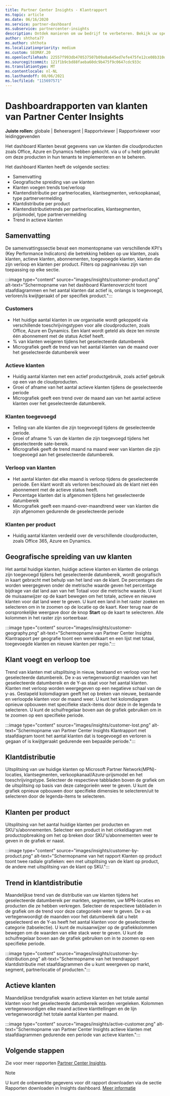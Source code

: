 ```yaml
---
title: Partner Center Insights - Klantrapport
ms.topic: article
ms.date: 06/16/2020
ms.service: partner-dashboard
ms.subservice: partnercenter-insights
description: Ontdek manieren om uw bedrijf te verbeteren. Bekijk uw specifieke klanttrends per geografie, per product en andere kenmerken.
author: shthota77
ms.author: shthota
ms.localizationpriority: medium
ms.custom: SEOMAY.20
ms.openlocfilehash: 22557f993db470537507b09a8a645ed7efe475fe12ce08b310de26d6077643d0
ms.sourcegitcommit: 121f1b9cbd88faeba60dc9b475f9c0647cdc933c
ms.translationtype: MT
ms.contentlocale: nl-NL
ms.lasthandoff: 08/06/2021
ms.locfileid: "115697571"
---
```

# <a name="customers-dashboard-reports-from-partner-center-insights"></a>Dashboardrapporten van klanten van Partner Center Insights

**Juiste rollen:** globale | Beheeragent | Rapportviewer | Rapportviewer voor leidinggevenden

Het dashboard Klanten bevat gegevens van uw klanten die cloudproducten zoals Office, Azure en Dynamics hebben gekocht. via u of u hebt gebruikt om deze producten in hun tenants te implementeren en te beheren. 
 
Het dashboard Klanten heeft de volgende secties: 

- Samenvatting  
- Geografische spreiding van uw klanten 
- Klanten voegen trends toe/verloop 
- Klantendistributie per partnerlocaties, klantsegmenten, verkoopkanaal, type partnervermelding 
- Klantdistributie per product 
- Klantendistributietrends per partnerlocaties, klantsegmenten, prijsmodel, type partnervermelding 
- Trend in actieve klanten 

## <a name="summary"></a>Samenvatting

De samenvattingssectie bevat een momentopname van verschillende KPI's (Key Performance Indicators) die betrekking hebben op uw klanten, zoals klanten, actieve klanten, abonnementen, toegevoegde klanten, klanten die zijn verloop en klanten per product. Filters op paginaniveau zijn van toepassing op elke sectie.

:::image type="content" source="images/insights/customer-product.png" alt-text="Schermopname van het dashboard Klantenoverzicht toont staafdiagrammen en het aantal klanten dat actief is, onlangs is toegevoegd, verloren/is kwijtgeraakt of per specifiek product.":::

### <a name="customers"></a>Customers

- Het huidige aantal klanten in uw organisatie wordt gekoppeld via verschillende toeschrijvingstypen voor alle cloudproducten, zoals Office, Azure en Dynamics. Een klant wordt geteld als deze ten minste één abonnement met de status Actief heeft.  
- % van klanten weigeren tijdens het geselecteerde datumbereik 
- Micrografiek geeft de trend van het aantal klanten van de maand over het geselecteerde datumbereik weer

### <a name="active-customers"></a>Actieve klanten

- Huidig aantal klanten met een actief productgebruik, zoals actief gebruik op een van de cloudproducten.
- Groei of afname van het aantal actieve klanten tijdens de geselecteerde periode
- Micrografiek geeft een trend over de maand aan van het aantal actieve klanten over het geselecteerde datumbereik.

### <a name="customers-added"></a>Klanten toegevoegd

- Telling van alle klanten die zijn toegevoegd tijdens de geselecteerde periode.
- Groei of afname % van de klanten die zijn toegevoegd tijdens het geselecteerde sate-bereik.
- Micrografiek geeft de trend maand na maand weer van klanten die zijn toegevoegd aan het geselecteerde datumbereik.

### <a name="customers-churned"></a>Verloop van klanten
- Het aantal klanten dat elke maand is verloop tijdens de geselecteerde periode. Een klant wordt als verloren beschouwd als de klant niet één abonnement met de actieve status heeft. 
- Percentage klanten dat is afgenomen tijdens het geselecteerde datumbereik 
- Micrografiek geeft een maand-over-maandtrend weer van klanten die zijn afgenomen gedurende de geselecteerde periode 
 
### <a name="customers-by-products"></a>Klanten per product

- Huidig aantal klanten verdeeld over de verschillende cloudproducten, zoals Office 365, Azure en Dynamics.  

## <a name="geographical-spread-of-your-customers"></a>Geografische spreiding van uw klanten

Het aantal huidige klanten, huidige actieve klanten en klanten die onlangs zijn toegevoegd tijdens het geselecteerde datumbereik, wordt geografisch in kaart gebracht met behulp van het land van de klant. De percentages die worden weergegeven onder de metrische waarde geven het percentage bijdrage van dat land aan van het Totaal voor die metrische waarde. U kunt de muisaanwijzer op de kaart bewegen om het totale, actieve en nieuwe klanten voor dat land weer te geven. U kunt een land in het raster zoeken en selecteren om in te zoomen op de locatie op de kaart. Keer terug naar de oorspronkelijke weergave door de knop **Start** op de kaart te selecteren. Alle kolommen in het raster zijn sorteerbaar.  

:::image type="content" source="images/insights/customer-geography.png" alt-text="Schermopname van Partner Center Insights Klantrapport per geografie toont een wereldkaart en een lijst met totaal, toegevoegde klanten en nieuwe klanten per regio.":::

## <a name="customer-adds-and-churns"></a>Klant voegt en verloop toe

Trend van klanten met uitsplitsing in nieuw, bestaand en verloop voor het geselecteerde datumbereik. De x-as vertegenwoordigt maanden van het geselecteerde datumbereik en de Y-as staat voor het aantal klanten. Klanten met verloop worden weergegeven op een negatieve schaal van de y-as. Gestapeld kolomdiagram geeft het op breken van nieuwe, bestaande en verloopde klanten voor de maand weer. U kunt het kolomdiagram opnieuw opbouwen met specifieke stack-items door deze in de legenda te selecteren. U kunt de schuifregelaar boven aan de grafiek gebruiken om in te zoomen op een specifieke periode. 

:::image type="content" source="images/insights/customer-lost.png" alt-text="Schermopname van Partner Center Insights Klantrapport met staafdiagram toont het aantal klanten dat is toegevoegd en verloren is gegaan of is kwijtgeraakt gedurende een bepaalde periode.":::

## <a name="customer-distribution"></a>Klantdistributie

Uitsplitsing van uw huidige klanten op Microsoft Partner Network(MPN)-locaties, klantsegmenten, verkoopkanaal/Azure-prijsmodel en het toeschrijvingstype. Selecteer de respectieve tabbladen boven de grafiek om de uitsplitsing op basis van deze categorieën weer te geven. U kunt de grafiek opnieuw opbouwen door specifieke dimensies te selecteren/uit te selecteren door de legenda-items te selecteren. 

## <a name="customers-by-products"></a>Klanten per product

Uitsplitsing van het aantal huidige klanten per producten en SKU's/abonnementen. Selecteer een product in het cirkeldiagram met productopbreaking om het op breken door SKU's/abonnementen weer te geven in de grafiek er naast.

:::image type="content" source="images/insights/customer-by-product.png" alt-text="Schermopname van het rapport Klanten op product toont twee radiale grafieken: een met uitsplitsing van de klant op product, de andere met uitsplitsing van de klant op SKU.":::

## <a name="customer-distribution-trend"></a>Trend in klantdistributie 

Maandelijkse trend van de distributie van uw klanten tijdens het geselecteerde datumbereik per markten, segmenten, uw MPN-locaties en producten die ze hebben verkregen. Selecteer de respectieve tabbladen in de grafiek om de trend voor deze categorieën weer te geven. De x-as vertegenwoordigt de maanden voor het datumbereik dat u hebt geselecteerd en de Y-as heeft het aantal klanten voor de geselecteerde categorie (tabselectie). U kunt de muisaanwijzer op de grafiekkolommen bewegen om de waarden van elke stack weer te geven. U kunt de schuifregelaar boven aan de grafiek gebruiken om in te zoomen op een specifieke periode.   

:::image type="content" source="images/insights/customer-by-distribution.png" alt-text="Schermopname van het trendrapport klantdistributie met staafdiagrammen die u kunt weergeven op markt, segment, partnerlocatie of producten.":::

## <a name="active-customers"></a>Actieve klanten

Maandelijkse trendgrafiek waarin actieve klanten en het totale aantal klanten voor het geselecteerde datumbereik worden vergeleken. Kolommen vertegenwoordigen elke maand actieve klanttellingen en de lijn vertegenwoordigt het totale aantal klanten per maand. 

:::image type="content" source="images/insights/active-customer.png" alt-text="Schermopname van Partner Center Insights actieve klanten met staafdiagrammen gedurende een periode van actieve klanten.":::

## <a name="next-steps"></a>Volgende stappen

Zie voor meer rapporten [Partner Center Insights](partner-center-insights.md).

>[!NOTE]
> U kunt de onbewerkte gegevens voor dit rapport downloaden via de sectie Rapporten downloaden in Insights dashboard. [Meer informatie](insights-download-reports.md) 
